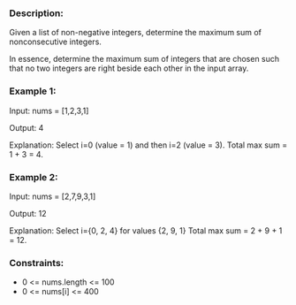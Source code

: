 ### Description:

Given a list of non-negative integers, determine the maximum sum of nonconsecutive integers.

In essence, determine the maximum sum of integers that are chosen such that no two integers are right beside each other in the input array.



### Example 1:

Input: nums = [1,2,3,1]

Output: 4

Explanation: Select i=0 (value = 1) and then i=2 (value = 3).
             Total max sum = 1 + 3 = 4.

### Example 2:

Input: nums = [2,7,9,3,1]

Output: 12

Explanation: Select i={0, 2, 4} for values {2, 9, 1}
             Total max sum = 2 + 9 + 1 = 12.



### Constraints:

- 0 <= nums.length <= 100
- 0 <= nums[i] <= 400